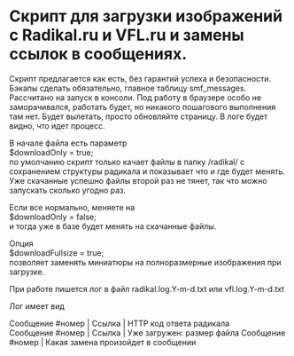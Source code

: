 # Скрипт для загрузки изображений с Radikal.ru и VFL.ru и замены ссылок в сообщениях.

Скрипт предлагается как есть, без гарантий успеха и безопасности. Бэкапы сделать обязательно, главное таблицу smf_messages.
Рассчитано на запуск в консоли.
Под работу в браузере особо не заморачивался, работать будет, но никакого пошагового выполнения там нет. Будет вылетать, просто обновляйте страницу. В логе будет видно, что идет процесс.

В начале файла есть параметр  
$downloadOnly = true;  
по умолчанию скрипт только качает файлы в папку /radikal/ с сохранением структуры радикала и показывает что и где будет менять. Уже скачанные успешно файлы второй раз не тянет, так что можно запускать сколько угодно раз.

Если все нормально, меняете на  
$downloadOnly = false;  
и тогда уже в базе будет менять на скачанные файлы.

Опция  
$downloadFullsize = true;  
позволяет заменять миниатюры на полноразмерные изображения при загрузке.

При работе пишется лог в файл radikal.log.Y-m-d.txt или vfl.log.Y-m-d.txt 

Лог имеет вид  

Сообщение #номер | Ссылка | HTTP код ответа радикала  
Сообщение #номер | Ссылка | Уже загружен: размер файла
Сообщение #номер | Какая замена произойдет в сообщении